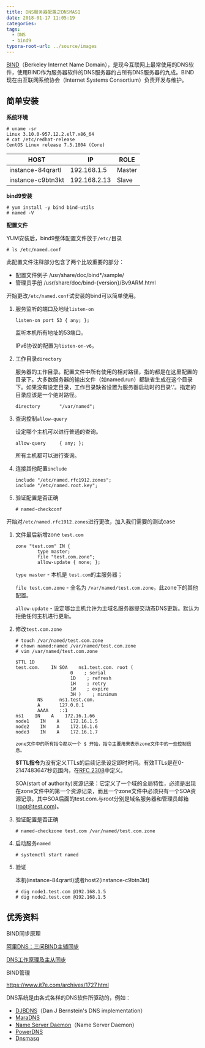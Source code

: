 ```yaml
---
title: DNS服务器配置之DNSMASQ
date: 2018-01-17 11:05:19
categories:
tags:
  - DNS
  - bind9
typora-root-url: ../source/images
---
```


[BIND](https://zh.wikipedia.org/wiki/BIND)（Berkeley Internet Name Domain），是现今互联网上最常使用的DNS软件，使用BIND作为服务器软件的DNS服务器约占所有DNS服务器的九成。BIND现在由互联网系统协会（Internet Systems Consortium）负责开发与维护。



## 简单安装

**系统环境**

```shell
# uname -sr
Linux 3.10.0-957.12.2.el7.x86_64
# cat /etc/redhat-release
CentOS Linux release 7.5.1804 (Core)
```

| HOST              | IP           | ROLE   |
| ----------------- | ------------ | ------ |
| instance-84qrartl | 192.168.1.5  | Master |
| instance-c9btn3kt | 192.168.2.13 | Slave  |

**bind9安装**

```shell
# yum install -y bind bind-utils
# named -V
```

**配置文件**

YUM安装后，bind9整体配置文件放于`/etc/`目录

```shell
# ls /etc/named.conf
```

此配置文件注释部分包含了两个比较重要的部分：

- 配置文件例子  /usr/share/doc/bind*/sample/
- 管理员手册    /usr/share/doc/bind-{version}/Bv9ARM.html

开始更改`/etc/named.conf`试安装的bind可以简单使用。

1. 服务监听的端口及地址`listen-on`

   ```shell
   listen-on port 53 { any; };
   ```

   监听本机所有地址的53端口。

   IPv6协议的配置为`listen-on-v6`。

2. 工作目录`directory`

   服务器的工作目录。配置文件中所有使用的相对路径，指的都是在这里配置的目录下。大多数服务器的输出文件（如named.run）都缺省生成在这个目录下。如果没有设定目录，工作目录缺省设置为服务器启动时的目录‘.’。指定的目录应该是一个绝对路径。

   ```shell
   directory       "/var/named";
   ```

3. 查询控制`allow-query`

   设定哪个主机可以进行普通的查询。

   ```shell
   allow-query     { any; };
   ```

   所有主机都可以进行查询。

4. 连接其他配置`include`

   ```shell
   include "/etc/named.rfc1912.zones";
   include "/etc/named.root.key";
   ```

5. 验证配置是否正确

   ```shell
   # named-checkconf
   ```



开始对`/etc/named.rfc1912.zones`进行更改，加入我们需要的测试case

1. 文件最后新增zone `test.com`

   ```shell
   zone "test.com" IN {
           type master;
           file "test.com.zone";
           allow-update { none; };
   ```

   `type master` - 本机是 `test.com`的主服务器；

   `file test.com.zone` - 全名为 `/var/named/test.com.zone`，此zone下的其他配置。

   `allow-update` - 设定哪台主机允许为主域名服务器提交动态DNS更新。默认为拒绝任何主机进行更新。 

2. 修改`test.com.zone`

   ```shell
   # touch /var/named/test.com.zone
   # chown named:named /var/named/test.com.zone
   # vim /var/named/test.com.zone
   ```

   ```shell
   $TTL 1D
   test.com.    IN SOA    ns1.test.com. root (
                       0    ; serial
                       1D    ; refresh
                       1H    ; retry
                       1W    ; expire
                       3H )    ; minimum
           NS      ns1.test.com.
           A       127.0.0.1
           AAAA    ::1
   ns1    IN    A    172.16.1.66
   node1    IN    A    172.16.1.5
   node2    IN    A    172.16.1.6
   node3    IN    A    172.16.1.7
   ```

   ```shell
   zone文件中的所有指令都以一个 $ 开始，指令主要用来表示zone文件中的一些控制信息。
   ```

   **$TTL指令**为没有定义TTLs的后续记录设定即时时间。有效TTLs是在0-2147483647秒范围内，在[RFC 2308]( https://tools.ietf.org/html/rfc2308)中定义。

   SOA(start of authority)资源记录：它定义了一个域的全局特性，必须是出现在zone文件中的第一个资源记录，而且一个zone文件中必须只有一个SOA资源记录。其中SOA后面的test.com.与root分别是域名服务器和管理员邮箱([root@test.com](mailto:root@test.com))。

3. 验证配置是否正确

   ```shell
   # named-checkzone test.com /var/named/test.com.zone
   ```

4. 启动服务`named`

   ```shell
   # systemctl start named
   ```

5. 验证

   本机(instance-84qrartl)或者host2(instance-c9btn3kt)

   ```shell
   # dig node1.test.com @192.168.1.5
   # dig node2.test.com @192.168.1.5
   ```



## 优秀资料





BIND同步原理

[阿里DNS：三问BIND主辅同步](https://zhuanlan.zhihu.com/p/43444785)

[DNS工作原理及主从同步](https://blog.51cto.com/54276311/1536305)



BIND管理

https://www.it7e.com/archives/1727.html



DNS系统是由各式各样的DNS软件所驱动的，例如：

- [DJBDNS](https://zh.wikipedia.org/w/index.php?title=DJBDNS&action=edit&redlink=1)（Dan J Bernstein's DNS implementation）
- [MaraDNS](https://zh.wikipedia.org/w/index.php?title=MaraDNS&action=edit&redlink=1)
- [Name Server Daemon](https://zh.wikipedia.org/w/index.php?title=Name_Server_Daemon&action=edit&redlink=1)（Name Server Daemon）
- [PowerDNS](https://zh.wikipedia.org/w/index.php?title=PowerDNS&action=edit&redlink=1)
- [Dnsmasq](https://zh.wikipedia.org/wiki/Dnsmasq)

